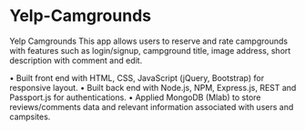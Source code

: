 # Yelp-Camgrounds
Yelp Camgrounds
This app allows users to reserve and rate campgrounds with features such as login/signup, campground title, image address, short description with comment and edit. 

•	Built front end with HTML, CSS, JavaScript (jQuery, Bootstrap) for responsive layout.
•	Built back end with Node.js, NPM, Express.js, REST and Passport.js for authentications.
•	Applied MongoDB (Mlab) to store reviews/comments data and relevant information associated with users and campsites. 
